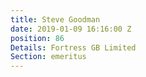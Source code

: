 ```yaml
---
title: Steve Goodman
date: 2019-01-09 16:16:00 Z
position: 86
Details: Fortress GB Limited
Section: emeritus
---
```


